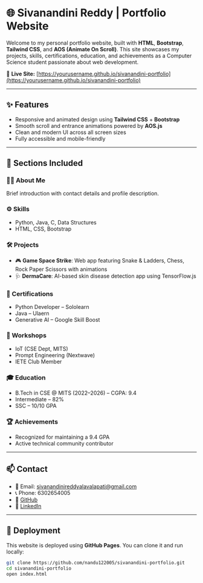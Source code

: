 # 🌐 Sivanandini Reddy | Portfolio Website

Welcome to my personal portfolio website, built with **HTML**, **Bootstrap**, **Tailwind CSS**, and **AOS (Animate On Scroll)**. This site showcases my projects, skills, certifications, education, and achievements as a Computer Science student passionate about web development.

🔗 **Live Site:** [https://yourusername.github.io/sivanandini-portfolio](https://yourusername.github.io/sivanandini-portfolio)

---

## ✨ Features

- Responsive and animated design using **Tailwind CSS** + **Bootstrap**
- Smooth scroll and entrance animations powered by **AOS.js**
- Clean and modern UI across all screen sizes
- Fully accessible and mobile-friendly

---

## 📌 Sections Included

### 🧑‍💻 About Me
Brief introduction with contact details and profile description.

### ⚙️ Skills
- Python, Java, C, Data Structures
- HTML, CSS, Bootstrap

### 🛠 Projects
- 🎮 **Game Space Strike**: Web app featuring Snake & Ladders, Chess, Rock Paper Scissors with animations
- 🩺 **DermaCare**: AI-based skin disease detection app using TensorFlow.js

### 📜 Certifications
- Python Developer – Sololearn
- Java – Ulaern
- Generative AI – Google Skill Boost

### 🧠 Workshops
- IoT (CSE Dept, MITS)
- Prompt Engineering (Nextwave)
- IETE Club Member

### 🎓 Education
- B.Tech in CSE @ MITS (2022–2026) – CGPA: 9.4
- Intermediate – 82%
- SSC – 10/10 GPA

### 🏆 Achievements
- Recognized for maintaining a 9.4 GPA
- Active technical community contributor

---

## 📫 Contact

- 📧 Email: sivanandinireddyalavalapati@gmail.com
- 📞 Phone: 6302654005
- 🔗 [GitHub](https://github.com/nandu122005)
- 🔗 [LinkedIn](https://linkedin.com/in/sivanandini-reddy-0737a1272)

---

## 📂 Deployment

This website is deployed using **GitHub Pages**. You can clone it and run locally:

```bash
git clone https://github.com/nandu122005/sivanandini-portfolio.git
cd sivanandini-portfolio
open index.html
